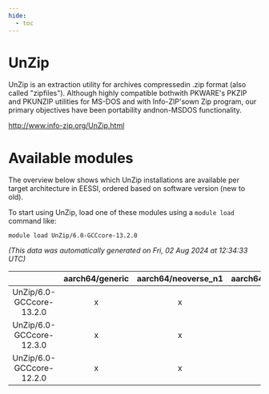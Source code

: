 ```yaml
---
hide:
  - toc
---
```


UnZip
=====


UnZip is an extraction utility for archives compressedin .zip format (also called "zipfiles"). Although highly compatible bothwith PKWARE's PKZIP and PKUNZIP utilities for MS-DOS and with Info-ZIP'sown Zip program, our primary objectives have been portability andnon-MSDOS functionality.

http://www.info-zip.org/UnZip.html
# Available modules


The overview below shows which UnZip installations are available per target architecture in EESSI, ordered based on software version (new to old).

To start using UnZip, load one of these modules using a `module load` command like:

```shell
module load UnZip/6.0-GCCcore-13.2.0
```

*(This data was automatically generated on Fri, 02 Aug 2024 at 12:34:33 UTC)*  

| |aarch64/generic|aarch64/neoverse_n1|aarch64/neoverse_v1|x86_64/generic|x86_64/amd/zen2|x86_64/amd/zen3|x86_64/amd/zen4|x86_64/intel/haswell|x86_64/intel/skylake_avx512|
| :---: | :---: | :---: | :---: | :---: | :---: | :---: | :---: | :---: | :---: |
|UnZip/6.0-GCCcore-13.2.0|x|x|x|x|x|x|x|x|x|
|UnZip/6.0-GCCcore-12.3.0|x|x|x|x|x|x|x|x|x|
|UnZip/6.0-GCCcore-12.2.0|x|x|x|x|x|x|-|x|x|
